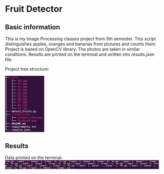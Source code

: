 # **Fruit Detector** 

## Basic information
This is my Image Processing classes project from 5th semester.
This script distinguishes apples, oranges and bananas from pictures and counts them.
Project is based on OpenCV library. The photos are taken in similar conditions.
Results are printed on the terminal and written into *results.json* file.

Project tree structure:


<img src="readme_files/project_tree.png" width="128">

## Results
Data printed on the terminal:
![Terminal results](readme_files/terminal.png)




